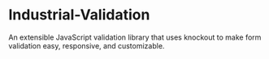 Industrial-Validation
=====================

An extensible JavaScript validation library that uses knockout to make form validation easy, responsive, and customizable.

